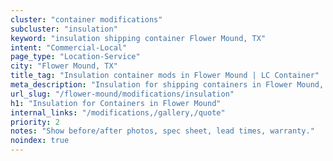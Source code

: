 ```yaml
---
cluster: "container modifications"
subcluster: "insulation"
keyword: "insulation shipping container Flower Mound, TX"
intent: "Commercial-Local"
page_type: "Location-Service"
city: "Flower Mound, TX"
title_tag: "Insulation container mods in Flower Mound | LC Container"
meta_description: "Insulation for shipping containers in Flower Mound, TX. Local fabrication & pro install. LC Container — Since 2003. Get a quote."
url_slug: "/flower-mound/modifications/insulation"
h1: "Insulation for Containers in Flower Mound"
internal_links: "/modifications,/gallery,/quote"
priority: 2
notes: "Show before/after photos, spec sheet, lead times, warranty."
noindex: true
---
```


<!-- TODO: Add unique city/inventory copy, images, and internal links here. -->
